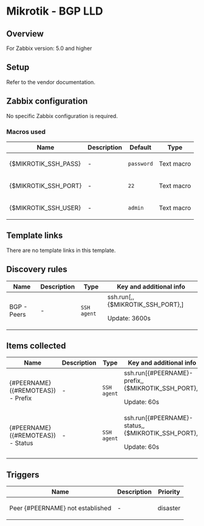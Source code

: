 # Mikrotik - BGP LLD

## Overview

For Zabbix version: 5.0 and higher

## Setup

Refer to the vendor documentation.

## Zabbix configuration

No specific Zabbix configuration is required.

### Macros used

|Name|Description|Default|Type|
|----|-----------|-------|----|
|{$MIKROTIK_SSH_PASS}|<p>-</p>|`password`|Text macro|
|{$MIKROTIK_SSH_PORT}|<p>-</p>|`22`|Text macro|
|{$MIKROTIK_SSH_USER}|<p>-</p>|`admin`|Text macro|
## Template links

There are no template links in this template.

## Discovery rules

|Name|Description|Type|Key and additional info|
|----|-----------|----|----|
|BGP - Peers|<p>-</p>|`SSH agent`|ssh.run[,,{$MIKROTIK_SSH_PORT},]<p>Update: 3600s</p>|
## Items collected

|Name|Description|Type|Key and additional info|
|----|-----------|----|----|
|{#PEERNAME} ({#REMOTEAS}) - Prefix|<p>-</p>|`SSH agent`|ssh.run[{#PEERNAME}-prefix,,{$MIKROTIK_SSH_PORT},]<p>Update: 60s</p>|
|{#PEERNAME} ({#REMOTEAS}) - Status|<p>-</p>|`SSH agent`|ssh.run[{#PEERNAME}-status,,{$MIKROTIK_SSH_PORT},]<p>Update: 60s</p>|
## Triggers

|Name|Description|Priority|
|----|-----------|----|
|Peer {#PEERNAME} not established|<p>-</p>|disaster|

